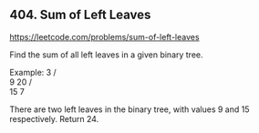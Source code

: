 ## 404. Sum of Left Leaves

https://leetcode.com/problems/sum-of-left-leaves

Find the sum of all left leaves in a given binary tree.

Example:
    3
   / \
  9  20
    /  \
   15   7

There are two left leaves in the binary tree, with values 9 and 15 respectively. Return 24.

